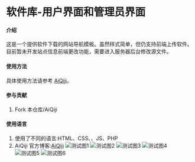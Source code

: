 # 软件库-用户界面和管理员界面

#### 介绍

这是一个提供软件下载的网站导航模板。虽然样式简单，但仍支持前端上传软件。目前暂未开发站点信息前端更改功能，需要进入服务器后台修改源文件。

#### 使用方法

具体使用方法请参考 [AiQiji](https://aiqji.com)。



#### 参与贡献

1.  Fork 本仓库/AiQiji


#### 使用语言

1.  使用了不同的语言:HTML、CSS、、JS、PHP
2.  AiQiji 官方博客:[AiQiji](https://aiqji.com)
![测试图1](https://foruda.gitee.com/images/1715350202746308448/7249c461_13519503.png "screely-1715347458634.png")
![测试图2](https://foruda.gitee.com/images/1715350241612500507/aaef9915_13519503.png "screely-1715347687866.png")
![测试图3](https://foruda.gitee.com/images/1715350263511350798/d6e423f2_13519503.png "screely-1715347716603.png")
![测试图4](https://foruda.gitee.com/images/1715350282757724236/620a77a1_13519503.png "screely-1715347759858.png")
![测试图5](https://foruda.gitee.com/images/1715350308117435981/849bc820_13519503.png "screely-1715347773977.png")
![测试图6](https://foruda.gitee.com/images/1715350329686629538/75d69330_13519503.png "screely-1715348081853.png")
